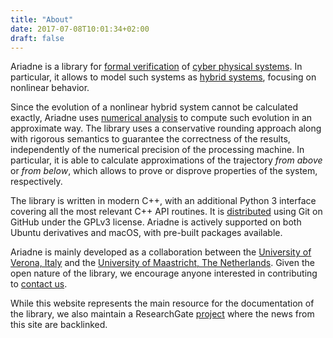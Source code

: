 ```yaml
---
title: "About"
date: 2017-07-08T10:01:34+02:00
draft: false
---
```


Ariadne is a library for [formal verification](https://en.wikipedia.org/wiki/Formal_verification) of [cyber physical systems](https://en.wikipedia.org/wiki/Cyber-physical_system). In particular, it allows to model such systems as [hybrid systems](https://en.wikipedia.org/wiki/Hybrid_system), focusing on nonlinear behavior.

Since the evolution of a nonlinear hybrid system cannot be calculated exactly, Ariadne uses [numerical analysis](https://en.wikipedia.org/wiki/Numerical_analysis) to compute such evolution in an approximate way. The library uses a conservative rounding approach along with rigorous semantics to guarantee the correctness of the results, independently of the numerical precision of the processing machine. In particular, it is able to calculate approximations of the trajectory *from above* or *from below*, which allows to prove or disprove properties of the system, respectively.

The library is written in modern C++, with an additional Python 3 interface covering all the most relevant C++ API routines. It is [distributed](https://github.com/ariadne-cps/ariadne) using Git on GitHub under the GPLv3 license. Ariadne is actively supported on both Ubuntu derivatives and macOS, with pre-built packages available.

Ariadne is mainly developed as a collaboration between the [University of Verona, Italy](http://www.di.univr.it/?lang=en) and the [University of Maastricht, The Netherlands](https://www.maastrichtuniversity.nl/research/department-data-science-and-knowledge-engineering). Given the open nature of the library, we encourage anyone interested in contributing to [contact us](mailto:developers@ariadne-cps.org).

While this website represents the main resource for the documentation of the library, we also maintain a ResearchGate [project](https://www.researchgate.net/project/Ariadne-2) where the news from this site are backlinked.

